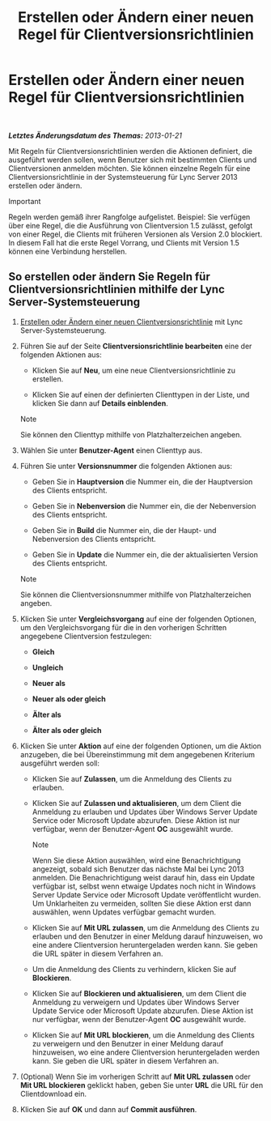 ﻿---
title: Erstellen oder Ändern einer neuen Regel für Clientversionsrichtlinien
TOCTitle: Erstellen oder Ändern einer neuen Regel für Clientversionsrichtlinien
ms:assetid: 6f879d99-8401-41e0-a562-195c890d63ea
ms:mtpsurl: https://technet.microsoft.com/de-de/library/JJ898478(v=OCS.15)
ms:contentKeyID: 52056376
ms.date: 05/19/2016
mtps_version: v=OCS.15
ms.translationtype: HT
---

# Erstellen oder Ändern einer neuen Regel für Clientversionsrichtlinien

 

_**Letztes Änderungsdatum des Themas:** 2013-01-21_

Mit Regeln für Clientversionsrichtlinien werden die Aktionen definiert, die ausgeführt werden sollen, wenn Benutzer sich mit bestimmten Clients und Clientversionen anmelden möchten. Sie können einzelne Regeln für eine Clientversionsrichtlinie in der Systemsteuerung für Lync Server 2013 erstellen oder ändern.


> [!IMPORTANT]
> Regeln werden gemäß ihrer Rangfolge aufgelistet. Beispiel: Sie verfügen über eine Regel, die die Ausführung von Clientversion&nbsp;1.5 zulässt, gefolgt von einer Regel, die Clients mit früheren Versionen als Version&nbsp;2.0 blockiert. In diesem Fall hat die erste Regel Vorrang, und Clients mit Version&nbsp;1.5 können eine Verbindung herstellen.



## So erstellen oder ändern Sie Regeln für Clientversionsrichtlinien mithilfe der Lync Server-Systemsteuerung

1.  [Erstellen oder Ändern einer neuen Clientversionsrichtlinie](lync-server-2013-create-or-modify-a-new-client-version-policy.md) mit Lync Server-Systemsteuerung.

2.  Führen Sie auf der Seite **Clientversionsrichtlinie bearbeiten** eine der folgenden Aktionen aus:
    
      - Klicken Sie auf **Neu**, um eine neue Clientversionsrichtlinie zu erstellen.
    
      - Klicken Sie auf einen der definierten Clienttypen in der Liste, und klicken Sie dann auf **Details einblenden**.
    

    > [!NOTE]
    > Sie können den Clienttyp mithilfe von Platzhalterzeichen angeben.



3.  Wählen Sie unter **Benutzer-Agent** einen Clienttyp aus.

4.  Führen Sie unter **Versionsnummer** die folgenden Aktionen aus:
    
      - Geben Sie in **Hauptversion** die Nummer ein, die der Hauptversion des Clients entspricht.
    
      - Geben Sie in **Nebenversion** die Nummer ein, die der Nebenversion des Clients entspricht.
    
      - Geben Sie in **Build** die Nummer ein, die der Haupt- und Nebenversion des Clients entspricht.
    
      - Geben Sie in **Update** die Nummer ein, die der aktualisierten Version des Clients entspricht.
    

    > [!NOTE]
    > Sie können die Clientversionsnummer mithilfe von Platzhalterzeichen angeben.



5.  Klicken Sie unter **Vergleichsvorgang** auf eine der folgenden Optionen, um den Vergleichsvorgang für die in den vorherigen Schritten angegebene Clientversion festzulegen:
    
      - **Gleich**
    
      - **Ungleich**
    
      - **Neuer als**
    
      - **Neuer als oder gleich**
    
      - **Älter als**
    
      - **Älter als oder gleich**

6.  Klicken Sie unter **Aktion** auf eine der folgenden Optionen, um die Aktion anzugeben, die bei Übereinstimmung mit dem angegebenen Kriterium ausgeführt werden soll:
    
      - Klicken Sie auf **Zulassen**, um die Anmeldung des Clients zu erlauben.
    
      - Klicken Sie auf **Zulassen und aktualisieren**, um dem Client die Anmeldung zu erlauben und Updates über Windows Server Update Service oder Microsoft Update abzurufen. Diese Aktion ist nur verfügbar, wenn der Benutzer-Agent **OC** ausgewählt wurde.
        

        > [!NOTE]
        > Wenn Sie diese Aktion auswählen, wird eine Benachrichtigung angezeigt, sobald sich Benutzer das nächste Mal bei Lync 2013 anmelden. Die Benachrichtigung weist darauf hin, dass ein Update verfügbar ist, selbst wenn etwaige Updates noch nicht in Windows Server Update Service oder Microsoft&nbsp;Update veröffentlicht wurden. Um Unklarheiten zu vermeiden, sollten Sie diese Aktion erst dann auswählen, wenn Updates verfügbar gemacht wurden.

    
      - Klicken Sie auf **Mit URL zulassen**, um die Anmeldung des Clients zu erlauben und den Benutzer in einer Meldung darauf hinzuweisen, wo eine andere Clientversion heruntergeladen werden kann. Sie geben die URL später in diesem Verfahren an.
    
      - Um die Anmeldung des Clients zu verhindern, klicken Sie auf **Blockieren**.
    
      - Klicken Sie auf **Blockieren und aktualisieren**, um dem Client die Anmeldung zu verweigern und Updates über Windows Server Update Service oder Microsoft Update abzurufen. Diese Aktion ist nur verfügbar, wenn der Benutzer-Agent **OC** ausgewählt wurde.
    
      - Klicken Sie auf **Mit URL blockieren**, um die Anmeldung des Clients zu verweigern und den Benutzer in einer Meldung darauf hinzuweisen, wo eine andere Clientversion heruntergeladen werden kann. Sie geben die URL später in diesem Verfahren an.

7.  (Optional) Wenn Sie im vorherigen Schritt auf **Mit URL zulassen** oder **Mit URL blockieren** geklickt haben, geben Sie unter **URL** die URL für den Clientdownload ein.

8.  Klicken Sie auf **OK** und dann auf **Commit ausführen**.

